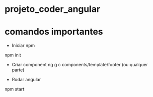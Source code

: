 # projeto_coder_angular

# comandos importantes

- Iniciar npm

npm init

- Criar component
ng g c components/template/footer (ou qualquer parte)

- Rodar angular

npm start

